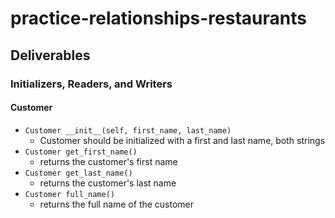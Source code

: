 # practice-relationships-restaurants

## Deliverables

### Initializers, Readers, and Writers

#### Customer

- `Customer __init__(self, first_name, last_name)`
  - Customer should be initialized with a first and last name, both strings
- `Customer get_first_name()`
  - returns the customer's first name
- `Customer get_last_name()`
  - returns the customer's last name
- `Customer full_name()`
  - returns the full name of the customer